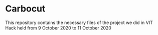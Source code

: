 # Carbocut


This repository contains the necessary files of the project we did in VIT Hack held from 9 October 2020 to 11 October 2020
